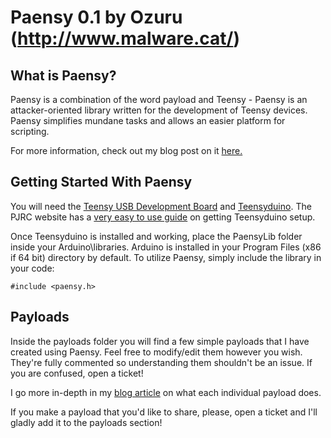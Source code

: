 # Paensy 0.1 by Ozuru (http://www.malware.cat/)

## What is Paensy?

Paensy is a combination of the word payload and Teensy - Paensy is an attacker-oriented library written for the development of Teensy devices. Paensy simplifies mundane tasks and allows an easier platform for scripting.

For more information, check out my blog post on it [here.](http://malware.cat/?p=89)

## Getting Started With Paensy

You will need the [Teensy USB Development Board](https://www.pjrc.com/teensy/) and [Teensyduino](https://www.pjrc.com/teensy/teensyduino.html). The PJRC website has a [very easy to use guide](https://www.pjrc.com/teensy/first_use.html) on getting Teensyduino setup.

Once Teensyduino is installed and working, place the PaensyLib folder inside your Arduino\libraries\. Arduino is installed in your Program Files (x86 if 64 bit) directory by default. To utilize Paensy, simply include the library in your code:

    #include <paensy.h>

## Payloads

Inside the payloads folder you will find a few simple payloads that I have created using Paensy. Feel free to modify/edit them however you wish. They're fully commented so understanding them shouldn't be an issue. If you are confused, open a ticket!

I go more in-depth in my [blog article](http://malware.cat/?p=89) on what each individual payload does.

If you make a payload that you'd like to share, please, open a ticket and I'll gladly add it to the payloads section!

